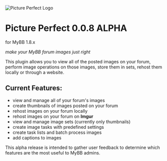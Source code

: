 <img src="https://i.imgur.com/yCAmIp8.png" alt="Picture Perfect Logo" />

# Picture Perfect 0.0.8 ALPHA
for MyBB 1.8.x

*make your MyBB forum images just right*

This plugin allows you to view all of the posted images on your forum, perform image operations on those images, store them in sets, rehost them locally or through a website.

## Current Features:
- view and manage all of your forum's images
- create thumbnails of images posted on your forum
- rehost images on your forum locally
- rehost images on your forum on **Imgur**
- view and manage image sets (currently only thumbnails)
- create image tasks with predefined settings
- create task lists and batch process images
- add captions to images

This alpha release is intended to gather user feedback to determine which features are the most useful to MyBB admins.